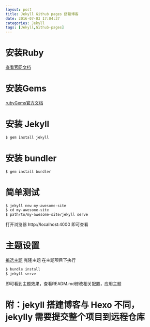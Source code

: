 ```yaml
---
layout: post
title: Jekyll Github pages 搭建博客
date: 2016-07-03 17:04:37
categories: Jekyll
tags: [Jekyll,Github-pages]
---
```


# 安装Ruby
 [查看官网文档](https://www.ruby-lang.org/zh_cn/documentation/installation/)

# 安装Gems
 [rubyGems官方文档](https://rubygems.org/pages/download)

# 安装 Jekyll
```bash
$ gem install jekyll
```
# 安装 bundler
```bash
$ gem install bundler
```

# 简单测试
```bash
$ jekyll new my-awesome-site
$ cd my-awesome-site
$ path/to/my-awesome-site/jekyll serve
```
打开浏览器 http://localhost:4000 即可查看

# 主题设置
 [挑选主题](http://jekyllthemes.org/)
 克隆主题
 在主题项目下执行
 ```bash
 $ bundle install
 $ jekyll serve
 ```
 即可看到主题效果，查看READM.md修改相关配置，应用主题

 # 附：jekyll 搭建博客与 Hexo 不同，jekylly 需要提交整个项目到远程仓库
